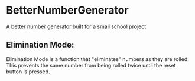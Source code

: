 # BetterNumberGenerator
 A better number generator built for a small school project

## Elimination Mode:
 Elimination Mode is a function that "eliminates" numbers as they are rolled.
 This prevents the same number from being rolled twice until the reset button is pressed.